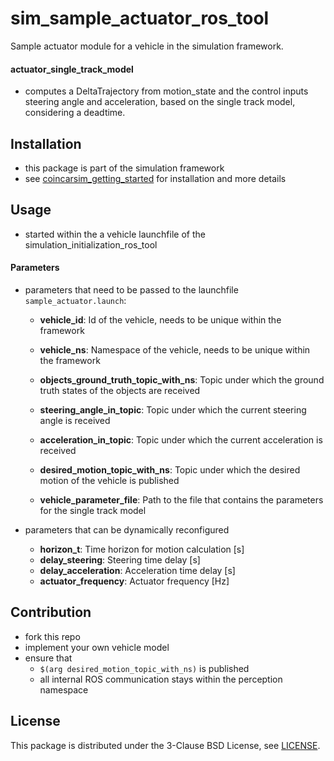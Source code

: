 # sim_sample_actuator_ros_tool
Sample actuator module for a vehicle in the simulation framework.

#### actuator_single_track_model
* computes a DeltaTrajectory from motion_state and the control inputs steering angle and acceleration, based on the single track model, considering a deadtime.

## Installation
* this package is part of the simulation framework
* see [coincarsim_getting_started](https://github.com/coincar-sim/coincarsim_getting_started) for installation and more details

## Usage
* started within the a vehicle launchfile of the simulation_initialization_ros_tool

#### Parameters
* parameters that need to be passed to the launchfile `sample_actuator.launch`:
  * **vehicle_id**: Id of the vehicle, needs to be unique within the framework
  * **vehicle_ns**: Namespace of the vehicle, needs to be unique within the framework

  * **objects_ground_truth_topic_with_ns**: Topic under which the ground truth states of the objects are received
  * **steering_angle_in_topic**: Topic under which the current steering angle is received
  * **acceleration_in_topic**: Topic under which the current acceleration is received
  * **desired_motion_topic_with_ns**: Topic under which the desired motion of the vehicle is published

  * **vehicle_parameter_file**: Path to the file that contains the parameters for the single track model

* parameters that can be dynamically reconfigured
  * **horizon_t**: Time horizon for motion calculation [s]
  * **delay_steering**: Steering time delay [s]
  * **delay_acceleration**: Acceleration time delay [s]
  * **actuator_frequency**: Actuator frequency [Hz]

## Contribution
* fork this repo
* implement your own vehicle model
* ensure that
  * `$(arg desired_motion_topic_with_ns)` is published
  * all internal ROS communication stays within the perception namespace

## License
This package is distributed under the 3-Clause BSD License, see [LICENSE](LICENSE).
